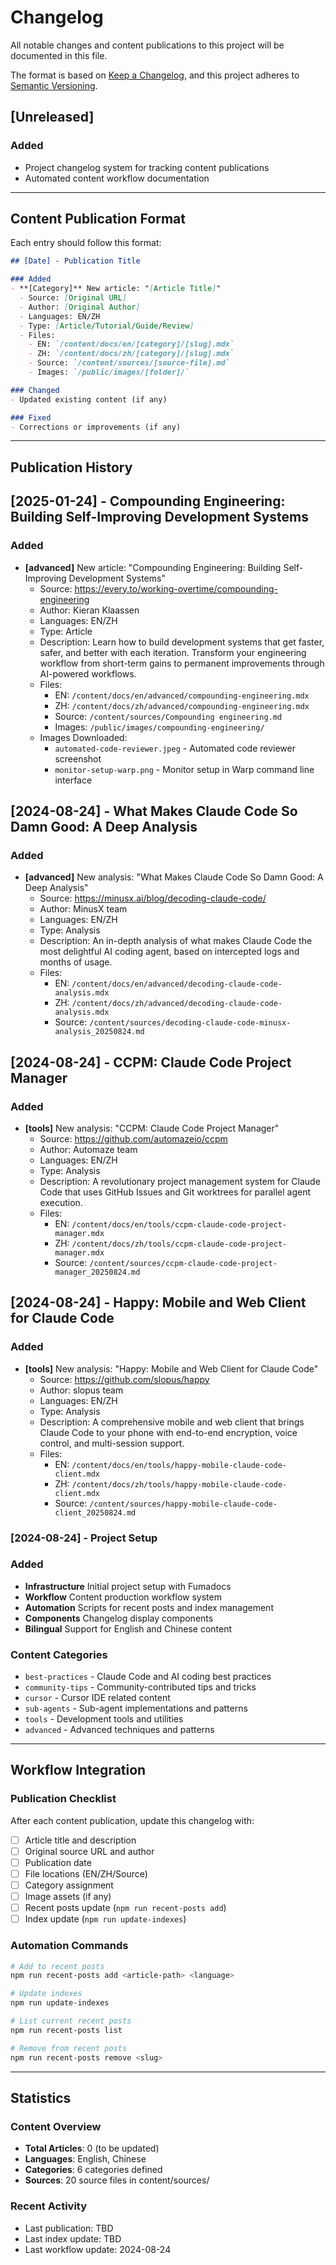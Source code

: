 # Changelog

All notable changes and content publications to this project will be documented in this file.

The format is based on [Keep a Changelog](https://keepachangelog.com/en/1.0.0/),
and this project adheres to [Semantic Versioning](https://semver.org/spec/v2.0.0.html).

## [Unreleased]

### Added
- Project changelog system for tracking content publications
- Automated content workflow documentation

---

## Content Publication Format

Each entry should follow this format:

```markdown
## [Date] - Publication Title

### Added
- **[Category]** New article: "[Article Title]" 
  - Source: [Original URL]
  - Author: [Original Author]
  - Languages: EN/ZH
  - Type: [Article/Tutorial/Guide/Review]
  - Files: 
    - EN: `/content/docs/en/[category]/[slug].mdx`
    - ZH: `/content/docs/zh/[category]/[slug].mdx`
    - Source: `/content/sources/[source-file].md`
    - Images: `/public/images/[folder]/`

### Changed
- Updated existing content (if any)

### Fixed
- Corrections or improvements (if any)
```

---

## Publication History

## [2025-01-24] - Compounding Engineering: Building Self-Improving Development Systems

### Added
- **[advanced]** New article: "Compounding Engineering: Building Self-Improving Development Systems"
  - Source: https://every.to/working-overtime/compounding-engineering
  - Author: Kieran Klaassen
  - Languages: EN/ZH
  - Type: Article
  - Description: Learn how to build development systems that get faster, safer, and better with each iteration. Transform your engineering workflow from short-term gains to permanent improvements through AI-powered workflows.
  - Files:
    - EN: `/content/docs/en/advanced/compounding-engineering.mdx`
    - ZH: `/content/docs/zh/advanced/compounding-engineering.mdx`
    - Source: `/content/sources/Compounding engineering.md`
    - Images: `/public/images/compounding-engineering/`
  - Images Downloaded:
    - `automated-code-reviewer.jpeg` - Automated code reviewer screenshot
    - `monitor-setup-warp.png` - Monitor setup in Warp command line interface

## [2024-08-24] - What Makes Claude Code So Damn Good: A Deep Analysis

### Added
- **[advanced]** New analysis: "What Makes Claude Code So Damn Good: A Deep Analysis"
  - Source: https://minusx.ai/blog/decoding-claude-code/
  - Author: MinusX team
  - Languages: EN/ZH
  - Type: Analysis
  - Description: An in-depth analysis of what makes Claude Code the most delightful AI coding agent, based on intercepted logs and months of usage.
  - Files:
    - EN: `/content/docs/en/advanced/decoding-claude-code-analysis.mdx`
    - ZH: `/content/docs/zh/advanced/decoding-claude-code-analysis.mdx`
    - Source: `/content/sources/decoding-claude-code-minusx-analysis_20250824.md`

## [2024-08-24] - CCPM: Claude Code Project Manager

### Added
- **[tools]** New analysis: "CCPM: Claude Code Project Manager"
  - Source: https://github.com/automazeio/ccpm
  - Author: Automaze team
  - Languages: EN/ZH
  - Type: Analysis
  - Description: A revolutionary project management system for Claude Code that uses GitHub Issues and Git worktrees for parallel agent execution.
  - Files:
    - EN: `/content/docs/en/tools/ccpm-claude-code-project-manager.mdx`
    - ZH: `/content/docs/zh/tools/ccpm-claude-code-project-manager.mdx`
    - Source: `/content/sources/ccpm-claude-code-project-manager_20250824.md`

## [2024-08-24] - Happy: Mobile and Web Client for Claude Code

### Added
- **[tools]** New analysis: "Happy: Mobile and Web Client for Claude Code"
  - Source: https://github.com/slopus/happy
  - Author: slopus team
  - Languages: EN/ZH
  - Type: Analysis
  - Description: A comprehensive mobile and web client that brings Claude Code to your phone with end-to-end encryption, voice control, and multi-session support.
  - Files:
    - EN: `/content/docs/en/tools/happy-mobile-claude-code-client.mdx`
    - ZH: `/content/docs/zh/tools/happy-mobile-claude-code-client.mdx`
    - Source: `/content/sources/happy-mobile-claude-code-client_20250824.md`

### [2024-08-24] - Project Setup

### Added
- **Infrastructure** Initial project setup with Fumadocs
- **Workflow** Content production workflow system
- **Automation** Scripts for recent posts and index management
- **Components** Changelog display components
- **Bilingual** Support for English and Chinese content

### Content Categories
- `best-practices` - Claude Code and AI coding best practices
- `community-tips` - Community-contributed tips and tricks  
- `cursor` - Cursor IDE related content
- `sub-agents` - Sub-agent implementations and patterns
- `tools` - Development tools and utilities
- `advanced` - Advanced techniques and patterns

---

## Workflow Integration

### Publication Checklist
After each content publication, update this changelog with:

- [ ] Article title and description
- [ ] Original source URL and author
- [ ] Publication date
- [ ] File locations (EN/ZH/Source)
- [ ] Category assignment
- [ ] Image assets (if any)
- [ ] Recent posts update (`npm run recent-posts add`)
- [ ] Index update (`npm run update-indexes`)

### Automation Commands
```bash
# Add to recent posts
npm run recent-posts add <article-path> <language>

# Update indexes
npm run update-indexes

# List current recent posts
npm run recent-posts list

# Remove from recent posts
npm run recent-posts remove <slug>
```

---

## Statistics

### Content Overview
- **Total Articles**: 0 (to be updated)
- **Languages**: English, Chinese
- **Categories**: 6 categories defined
- **Sources**: 20 source files in content/sources/

### Recent Activity
- Last publication: TBD
- Last index update: TBD
- Last workflow update: 2024-08-24